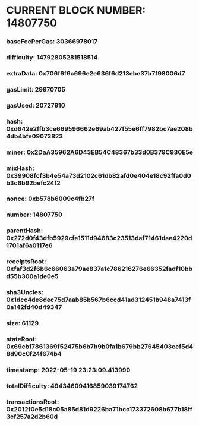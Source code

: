 # CURRENT BLOCK NUMBER: 14807750

### baseFeePerGas: 30366978017
### difficulty: 14792805281518514
### extraData: 0x706f6f6c696e2e636f6d213ebe37b7f98006d7
### gasLimit: 29970705
### gasUsed: 20727910
### hash: 0xd642e2ffb3ce669596662e69ab427f55e6ff7982bc7ae208b4db4bfe09073823
### miner: 0x2DaA35962A6D43EB54C48367b33d0B379C930E5e
### mixHash: 0x39908fcf3b4e54a73d2102c61db82afd0e404e18c92ffa0d0b3c6b92befc24f2
### nonce: 0xb578b6009c4fb27f
### number: 14807750
### parentHash: 0x272d0f43dfb5929cfe1511d94683c23513daf71461dae4220d1701af6a0117e6
### receiptsRoot: 0xfaf3d2f6b6c66063a79ae837a1c786216276e66352fadf10bbd55b300a1de0e5
### sha3Uncles: 0x1dcc4de8dec75d7aab85b567b6ccd41ad312451b948a7413f0a142fd40d49347
### size: 61129
### stateRoot: 0x69eb17861369f52475b6b7b9b0fa1b679bb27645403cef5d48d90c0f24f674b4
### timestamp: 2022-05-19 23:23:09.413990
### totalDifficulty: 49434609416859039174762
### transactionsRoot: 0x2012f0e5d18c05a85d81d9226ba71bcc173372608b677b18ff3cf257a2d2b60d
